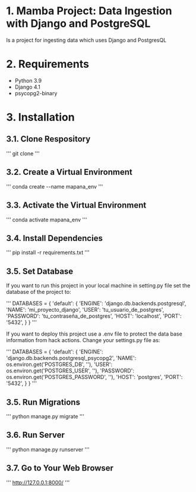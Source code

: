 # 1. Mamba Project: Data Ingestion with Django and PostgreSQL
Is a project for ingesting data which uses Django and PostgresQL

# 2. Requirements
* Python 3.9
* Django 4.1
* psycopg2-binary

# 3. Installation
## 3.1. Clone Respository
  '''
  git clone
  '''

## 3.2. Create a Virtual Environment
  '''
  conda create --name mapana_env
  '''

## 3.3. Activate the Virtual Environment
  '''
  conda activate mapana_env
  '''

## 3.4. Install Dependencies
  '''
  pip install -r requirements.txt
  '''

## 3.5. Set Database

If you want to run this project in your local machine
in setting.py file set the database of the project to:

  '''
  DATABASES = {
            'default': {
                'ENGINE': 'django.db.backends.postgresql',
                'NAME': 'mi_proyecto_django',
                'USER': 'tu_usuario_de_postgres',
                'PASSWORD': 'tu_contraseña_de_postgres',
                'HOST': 'localhost',
                'PORT': '5432',
            }
        }
  '''

If you want to deploy this project use a .env file to protect
the data base information from hack actions. Change your settings.py
file as:

  '''
  DATABASES = {
      'default': {
          'ENGINE': 'django.db.backends.postgresql_psycopg2',
          'NAME':     os.environ.get('POSTGRES_DB',       ''),
          'USER':     os.environ.get('POSTGRES_USER',     ''),
          'PASSWORD': os.environ.get('POSTGRES_PASSWORD', ''),
          'HOST': 'postgres',
          'PORT': '5432',
      }
  }
  '''

## 3.5. Run Migrations

  '''
  python manage.py migrate
  '''

## 3.6. Run Server

  '''
  python manage.py runserver
  '''

## 3.7. Go to Your Web Browser

  '''
  http://127.0.0.1:8000/
  '''
